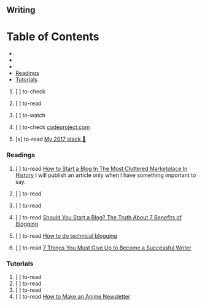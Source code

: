 ## Writing

# Table of Contents
<!-- MarkdownTOC depth=4 -->
  - [](#)
  - [](#)
  - [](#)
  - [Readings](#readings)
  - [Tutorials](#tutorials)
<!-- /MarkdownTOC -->

  1. [ ] to-check []()
  1. [ ] to-read []()
  1. [ ] to-watch []()

  1. [ ] to-check [codeproject.com](https://www.codeproject.com/)

  1. [x] to-read [My 2017 stack 🚀](https://medium.com/@atilafassina/my-2017-stack-e4c6a93f977)

### Readings

  1. [ ] to-read [How to Start a Blog In The Most Cluttered Marketplace In History](https://medium.com/swlh/how-to-start-a-blog-in-the-most-cluttered-marketplace-in-history-ef50db328a09) I will publish an article only when I have something important to say.
  1. [ ] to-read []()
  1. [ ] to-read []()
  1. [ ] to-read [Should You Start a Blog? The Truth About 7 Benefits of Blogging](https://blog.alexdevero.com/start-a-blog-truths-benefits-blogging/)

  1. [ ] to-read [How to do technical blogging](https://dev.to/yelluw/how-to-do-technical-blogging)
  1. [ ] to-read [7 Things You Must Give Up to Become a Successful Writer](https://medium.com/the-mission/7-things-you-must-give-up-to-become-a-successful-writer-396c11a892e6)

### Tutorials

  1. [ ] to-read []()
  1. [ ] to-read []()
  1. [ ] to-read []()
  1. [ ] to-read [How to Make an Anime Newsletter](https://dev.to/maxwell_dev/how-to-make-an-anime-newsletter)
